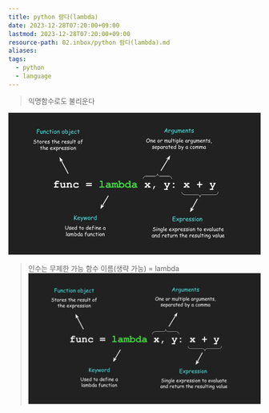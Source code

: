 ```yaml
---
title: python 람다(lambda)
date: 2023-12-28T07:20:00+09:00
lastmod: 2023-12-28T07:20:00+09:00
resource-path: 02.inbox/python 람다(lambda).md
aliases: 
tags:
  - python
  - language
---
```

> 익명함수로도 불리운다


![](../08.media/20231228101705.jpeg)
> 인수는 무제한 가능
> 함수 이름(생략 가능) = lambda
> ![](../08.media/20231228101705.jpeg)
